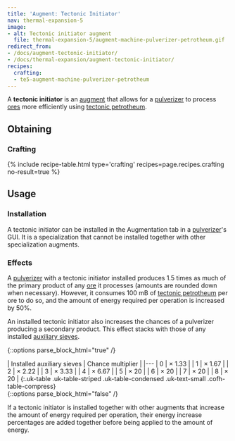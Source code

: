 ```yaml
---
title: 'Augment: Tectonic Initiator'
nav: thermal-expansion-5
image:
- alt: Tectonic initiator augment
  file: thermal-expansion-5/augment-machine-pulverizer-petrotheum.gif
redirect_from:
- /docs/augment-tectonic-initiator/
- /docs/thermal-expansion/augment-tectonic-initiator/
recipes:
  crafting:
  - te5-augment-machine-pulverizer-petrotheum
---
```


A **tectonic initiator** is an [augment](/docs/thermal-expansion-5/augments/) that allows for a
[pulverizer](/docs/thermal-expansion-5/pulverizer/) to process
[ores](/docs/thermal-expansion-5/pulverizer/#ore-processing) more efficiently using [tectonic
petrotheum](/docs/thermal-foundation-2/tectonic-petrotheum/).


Obtaining
---------

### Crafting
{% include recipe-table.html type='crafting' recipes=page.recipes.crafting no-result=true %}


Usage
-----

### Installation
A tectonic initiator can be installed in the Augmentation tab in a
[pulverizer](/docs/thermal-expansion-5/pulverizer/)'s GUI. It is a specialization that cannot be
installed together with other specialization augments.

### Effects
A [pulverizer](/docs/thermal-expansion-5/pulverizer/) with a tectonic initiator installed produces
1.5 times as much of the primary product of any
[ore](/docs/thermal-expansion-5/pulverizer/#ore-processing) it processes (amounts are rounded down
when necessary). However, it consumes 100 mB of [tectonic
petrotheum](/docs/thermal-foundation-2/tectonic-petrotheum/) per ore to do so, and the amount of
energy required per operation is increased by 50%.

An installed tectonic initiator also increases the chances of a pulverizer
producing a secondary product. This effect stacks with those of any installed
[auxiliary sieves](/docs/thermal-expansion-5/augment-auxiliary-sieve/).

<!--
modifiedChance = 100 - amount * 15 - 25   (minimum is 5)
multiplier = 100 / modifiedChance
-->

{::options parse_block_html="true" /}
<div class="uk-overflow-container">
| Installed auxiliary sieves | Chance multiplier |
|---
| 0 | × 1.33 |
| 1 | × 1.67 |
| 2 | × 2.22 |
| 3 | × 3.33 |
| 4 | × 6.67 |
| 5 | × 20 |
| 6 | × 20 |
| 7 | × 20 |
| 8 | × 20 |
{:.uk-table .uk-table-striped .uk-table-condensed .uk-text-small .cofh-table-compress}
</div>
{::options parse_block_html="false" /}

If a tectonic initiator is installed together with other augments that increase
the amount of energy required per operation, their energy increase percentages
are added together before being applied to the amount of energy.
